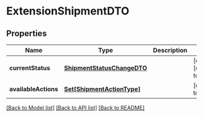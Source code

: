 # ExtensionShipmentDTO

## Properties
Name | Type | Description | Notes
------------ | ------------- | ------------- | -------------
**currentStatus** | [**ShipmentStatusChangeDTO**](ShipmentStatusChangeDTO.md) |  | [optional] [default to null]
**availableActions** | [**Set[ShipmentActionType]**](ShipmentActionType.md) |  | [default to null]

[[Back to Model list]](../README.md#documentation-for-models) [[Back to API list]](../README.md#documentation-for-api-endpoints) [[Back to README]](../README.md)



